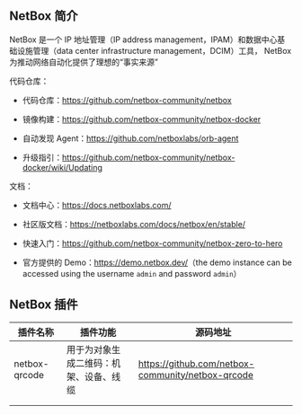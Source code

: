 ## NetBox 简介

NetBox 是一个 IP 地址管理（IP address management，IPAM）和数据中心基础设施管理（data center infrastructure management，DCIM）工具， NetBox 为推动网络自动化提供了理想的“事实来源”

代码仓库：

- 代码仓库：<https://github.com/netbox-community/netbox>
- 镜像构建：<https://github.com/netbox-community/netbox-docker>

- 自动发现 Agent：<https://github.com/netboxlabs/orb-agent>
- 升级指引：<https://github.com/netbox-community/netbox-docker/wiki/Updating>

文档：

- 文档中心：<https://docs.netboxlabs.com/>
- 社区版文档：<https://netboxlabs.com/docs/netbox/en/stable/>

- 快速入门：<https://github.com/netbox-community/netbox-zero-to-hero>

- 官方提供的 Demo：<https://demo.netbox.dev/>（the demo instance can be accessed using the username `admin` and password `admin`）

## NetBox 插件

| 插件名称      | 插件功能                               | 源码地址                                            |
| ------------- | -------------------------------------- | --------------------------------------------------- |
| netbox-qrcode | 用于为对象生成二维码：机架、设备、线缆 | <https://github.com/netbox-community/netbox-qrcode> |
|               |                                        |                                                     |
|               |                                        |                                                     |

